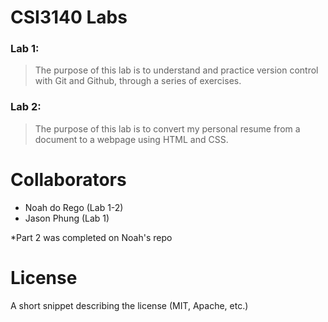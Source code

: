 # CSI3140 Labs

### Lab 1:

> The purpose of this lab is to understand and practice version control with Git and Github, through a series of exercises.

### Lab 2:

> The purpose of this lab is to convert my personal resume from a document to a webpage using HTML and CSS.

# Collaborators

- Noah do Rego (Lab 1-2)
- Jason Phung (Lab 1)

\*Part 2 was completed on Noah's repo

# License

A short snippet describing the license (MIT, Apache, etc.)

